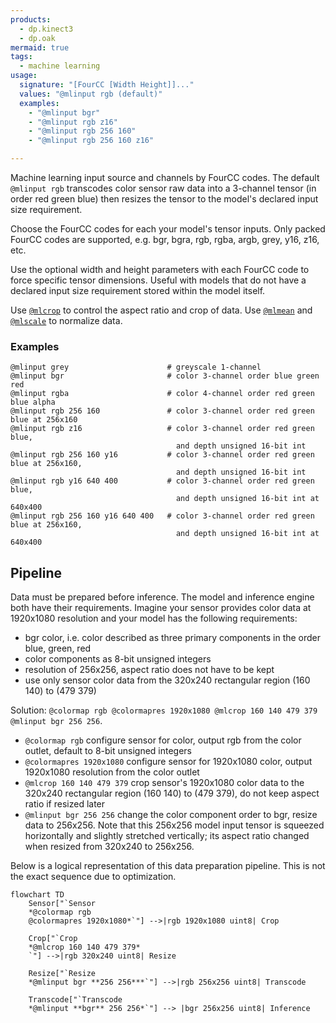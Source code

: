 ```yaml
---
products:
  - dp.kinect3
  - dp.oak
mermaid: true
tags:
  - machine learning
usage:
  signature: "[FourCC [Width Height]]..."
  values: "@mlinput rgb (default)"
  examples:
    - "@mlinput bgr"
    - "@mlinput rgb z16"
    - "@mlinput rgb 256 160"
    - "@mlinput rgb 256 160 z16"

---
```


Machine learning input source and channels by FourCC codes.
The default `@mlinput rgb` transcodes color sensor raw data into a 3-channel
tensor (in order red green blue) then resizes the tensor to the model's declared
input size requirement.

Choose the FourCC codes for each your model's tensor inputs.
Only packed FourCC codes are supported, e.g. bgr, bgra, rgb, rgba, argb, grey,
y16, z16, etc.

Use the optional width and height parameters with each FourCC code to force
specific tensor dimensions. Useful with models that do not have a declared
input size requirement stored within the model itself.

Use [`@mlcrop`](mlcrop.md) to control the aspect ratio and crop of data.
Use [`@mlmean`](mlmean.md) and [`@mlscale`](mlscale.md) to normalize data.

### Examples

```
@mlinput grey                      # greyscale 1-channel
@mlinput bgr                       # color 3-channel order blue green red
@mlinput rgba                      # color 4-channel order red green blue alpha
@mlinput rgb 256 160               # color 3-channel order red green blue at 256x160
@mlinput rgb z16                   # color 3-channel order red green blue,
                                     and depth unsigned 16-bit int
@mlinput rgb 256 160 y16           # color 3-channel order red green blue at 256x160,
                                     and depth unsigned 16-bit int
@mlinput rgb y16 640 400           # color 3-channel order red green blue,
                                     and depth unsigned 16-bit int at 640x400
@mlinput rgb 256 160 y16 640 400   # color 3-channel order red green blue at 256x160,
                                     and depth unsigned 16-bit int at 640x400
```

## Pipeline

Data must be prepared before inference. The model and inference engine both have
their requirements. Imagine your sensor provides color data at 1920x1080 resolution
and your model has the following requirements:

* bgr color, i.e. color described as three primary components in the order blue, green, red
* color components as 8-bit unsigned integers
* resolution of 256x256, aspect ratio does not have to be kept
* use only sensor color data from the 320x240 rectangular region (160 140) to (479 379)

Solution: `@colormap rgb @colormapres 1920x1080 @mlcrop 160 140 479 379 @mlinput bgr 256 256`.

* `@colormap rgb` configure sensor for color, output rgb from the color outlet,
  default to 8-bit unsigned integers
* `@colormapres 1920x1080` configure sensor for 1920x1080 color, output 1920x1080
  resolution from the color outlet
* `@mlcrop 160 140 479 379` crop sensor's 1920x1080 color data to the 320x240 rectangular
  region (160 140) to (479 379), do not keep aspect ratio if resized later
* `@mlinput bgr 256 256` change the color component order to bgr, resize data
  to 256x256. Note that this 256x256 model input tensor is squeezed horizontally and slightly
  stretched vertically; its aspect ratio changed when resized from 320x240 to 256x256.

Below is a logical representation of this data preparation pipeline.
This is not the exact sequence due to optimization.

```mermaid
flowchart TD
    Sensor["`Sensor
    *@colormap rgb
    @colormapres 1920x1080*`"] -->|rgb 1920x1080 uint8| Crop

    Crop["`Crop
    *@mlcrop 160 140 479 379*
    `"] -->|rgb 320x240 uint8| Resize
    
    Resize["`Resize
    *@mlinput bgr **256 256***`"] -->|rgb 256x256 uint8| Transcode

    Transcode["`Transcode
    *@mlinput **bgr** 256 256*`"] --> |bgr 256x256 uint8| Inference
```

